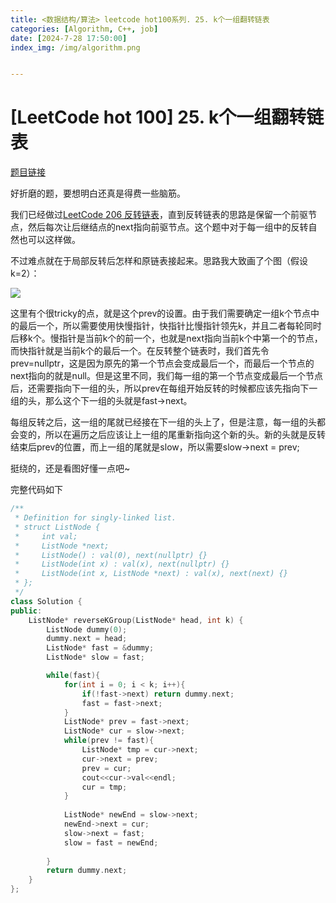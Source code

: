 ```yaml
---
title: <数据结构/算法> leetcode hot100系列. 25. k个一组翻转链表
categories: [Algorithm, C++, job]
date: [2024-7-28 17:50:00]
index_img: /img/algorithm.png


---
```


# [LeetCode hot 100] 25. k个一组翻转链表

[题目链接](https://leetcode.cn/problems/construct-binary-tree-from-preorder-and-inorder-traversal/description/?envType=study-plan-v2&envId=top-100-liked)

好折磨的题，要想明白还真是得费一些脑筋。

我们已经做过[LeetCode 206 反转链表](https://leetcode.cn/problems/reverse-linked-list/description/?envType=study-plan-v2&envId=top-100-liked)，直到反转链表的思路是保留一个前驱节点，然后每次让后继结点的next指向前驱节点。这个题中对于每一组中的反转自然也可以这样做。

不过难点就在于局部反转后怎样和原链表接起来。思路我大致画了个图（假设k=2）：

![](D:\dingblog\source\img\leetcode\lc_25.png)

这里有个很tricky的点，就是这个prev的设置。由于我们需要确定一组k个节点中的最后一个，所以需要使用快慢指针，快指针比慢指针领先k，并且二者每轮同时后移k个。慢指针是当前k个的前一个，也就是next指向当前k个中第一个的节点，而快指针就是当前k个的最后一个。在反转整个链表时，我们首先令prev=nullptr，这是因为原先的第一个节点会变成最后一个，而最后一个节点的next指向的就是null。但是这里不同，我们每一组的第一个节点变成最后一个节点后，还需要指向下一组的头，所以prev在每组开始反转的时候都应该先指向下一组的头，那么这个下一组的头就是fast->next。

每组反转之后，这一组的尾就已经接在下一组的头上了，但是注意，每一组的头都会变的，所以在遍历之后应该让上一组的尾重新指向这个新的头。新的头就是反转结束后prev的位置，而上一组的尾就是slow，所以需要slow->next = prev;

挺绕的，还是看图好懂一点吧~

完整代码如下

```cpp
/**
 * Definition for singly-linked list.
 * struct ListNode {
 *     int val;
 *     ListNode *next;
 *     ListNode() : val(0), next(nullptr) {}
 *     ListNode(int x) : val(x), next(nullptr) {}
 *     ListNode(int x, ListNode *next) : val(x), next(next) {}
 * };
 */
class Solution {
public:
    ListNode* reverseKGroup(ListNode* head, int k) {
        ListNode dummy(0);
        dummy.next = head;
        ListNode* fast = &dummy;
        ListNode* slow = fast;

        while(fast){
            for(int i = 0; i < k; i++){
                if(!fast->next) return dummy.next;
                fast = fast->next;
            }
            ListNode* prev = fast->next;
            ListNode* cur = slow->next;
            while(prev != fast){
                ListNode* tmp = cur->next;
                cur->next = prev;
                prev = cur;
                cout<<cur->val<<endl;
                cur = tmp;
            }
            
            ListNode* newEnd = slow->next;
            newEnd->next = cur;
            slow->next = fast;
            slow = fast = newEnd;
            
        }
        return dummy.next;
    }
};
```

